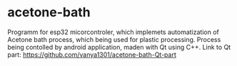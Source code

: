 # acetone-bath
Programm for esp32 micorcontroler, which implemets automatization of Acetone bath process, which being used for plastic processing.
Process being contolled by android application, maden with Qt using C++. 
Link to Qt part: https://github.com/vanya1301/acetone-bath-Qt-part  
